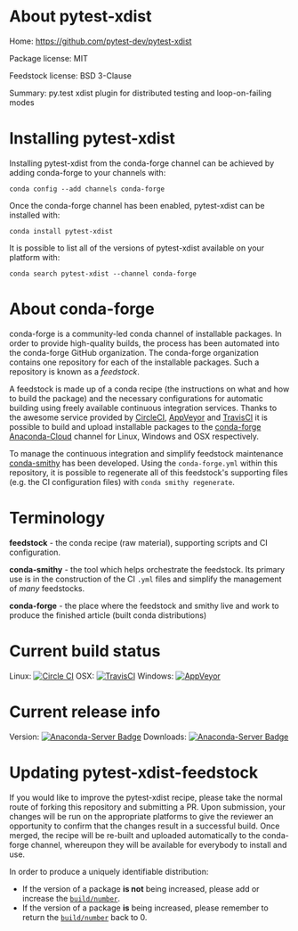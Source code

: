 About pytest-xdist
==================

Home: https://github.com/pytest-dev/pytest-xdist

Package license: MIT

Feedstock license: BSD 3-Clause

Summary: py.test xdist plugin for distributed testing and loop-on-failing modes



Installing pytest-xdist
=======================

Installing pytest-xdist from the conda-forge channel can be achieved by adding conda-forge to your channels with:

```
conda config --add channels conda-forge
```

Once the conda-forge channel has been enabled, pytest-xdist can be installed with:

```
conda install pytest-xdist
```

It is possible to list all of the versions of pytest-xdist available on your platform with:

```
conda search pytest-xdist --channel conda-forge
```


About conda-forge
=================

conda-forge is a community-led conda channel of installable packages.
In order to provide high-quality builds, the process has been automated into the
conda-forge GitHub organization. The conda-forge organization contains one repository 
for each of the installable packages. Such a repository is known as a *feedstock*.

A feedstock is made up of a conda recipe (the instructions on what and how to build
the package) and the necessary configurations for automatic building using freely
available continuous integration services. Thanks to the awesome service provided by
[CircleCI](https://circleci.com/), [AppVeyor](http://www.appveyor.com/)
and [TravisCI](https://travis-ci.org/) it is possible to build and upload installable
packages to the [conda-forge](https://anaconda.org/conda-forge)
[Anaconda-Cloud](http://docs.anaconda.org/) channel for Linux, Windows and OSX respectively.

To manage the continuous integration and simplify feedstock maintenance
[conda-smithy](http://github.com/conda-forge/conda-smithy) has been developed.
Using the ``conda-forge.yml`` within this repository, it is possible to regenerate all of
this feedstock's supporting files (e.g. the CI configuration files) with ``conda smithy regenerate``.


Terminology
===========

**feedstock** - the conda recipe (raw material), supporting scripts and CI configuration.

**conda-smithy** - the tool which helps orchestrate the feedstock.
                   Its primary use is in the construction of the CI ``.yml`` files
                   and simplify the management of *many* feedstocks.

**conda-forge** - the place where the feedstock and smithy live and work to
                  produce the finished article (built conda distributions)

Current build status
====================

Linux: [![Circle CI](https://circleci.com/gh/conda-forge/pytest-xdist-feedstock.svg?style=svg)](https://circleci.com/gh/conda-forge/pytest-xdist-feedstock)
OSX: [![TravisCI](https://travis-ci.org/conda-forge/pytest-xdist-feedstock.svg?branch=master)](https://travis-ci.org/conda-forge/pytest-xdist-feedstock) 
Windows: [![AppVeyor](https://ci.appveyor.com/api/projects/status/github/conda-forge/pytest-xdist-feedstock?svg=True)](https://ci.appveyor.com/project/conda-forge/pytest-xdist-feedstock/branch/master)

Current release info
====================
Version: [![Anaconda-Server Badge](https://anaconda.org/conda-forge/pytest-xdist/badges/version.svg)](https://anaconda.org/conda-forge/pytest-xdist)
Downloads: [![Anaconda-Server Badge](https://anaconda.org/conda-forge/pytest-xdist/badges/downloads.svg)](https://anaconda.org/conda-forge/pytest-xdist)


Updating pytest-xdist-feedstock
===============================

If you would like to improve the pytest-xdist recipe, please take the normal
route of forking this repository and submitting a PR. Upon submission, your changes will
be run on the appropriate platforms to give the reviewer an opportunity to confirm that the
changes result in a successful build. Once merged, the recipe will be re-built and uploaded
automatically to the conda-forge channel, whereupon they will be available for everybody to
install and use.

In order to produce a uniquely identifiable distribution:
 * If the version of a package **is not** being increased, please add or increase
   the [``build/number``](http://conda.pydata.org/docs/building/meta-yaml.html#build-number-and-string). 
 * If the version of a package **is** being increased, please remember to return
   the [``build/number``](http://conda.pydata.org/docs/building/meta-yaml.html#build-number-and-string)
   back to 0.
